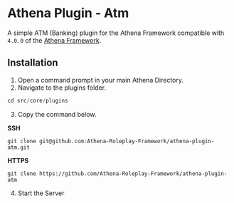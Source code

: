 # Athena Plugin - Atm

A simple ATM (Banking) plugin for the Athena Framework compatible with `4.0.0` of the [Athena Framework](https://athenaframework.com/).

## Installation

1. Open a command prompt in your main Athena Directory.
2. Navigate to the plugins folder.

```ts
cd src/core/plugins
```

3. Copy the command below.

**SSH**

```
git clone git@github.com:Athena-Roleplay-Framework/athena-plugin-atm.git
```

**HTTPS**
```
git clone https://github.com/Athena-Roleplay-Framework/athena-plugin-atm
```

4. Start the Server
